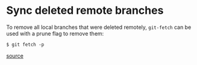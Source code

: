 # Sync deleted remote branches

To remove all local branches that were deleted remotely, `git-fetch` can be used
with a prune flag to remove them:

```shell
$ git fetch -p
```

[source](https://stackoverflow.com/questions/5751582/fetch-from-origin-with-deleted-remote-branches)

